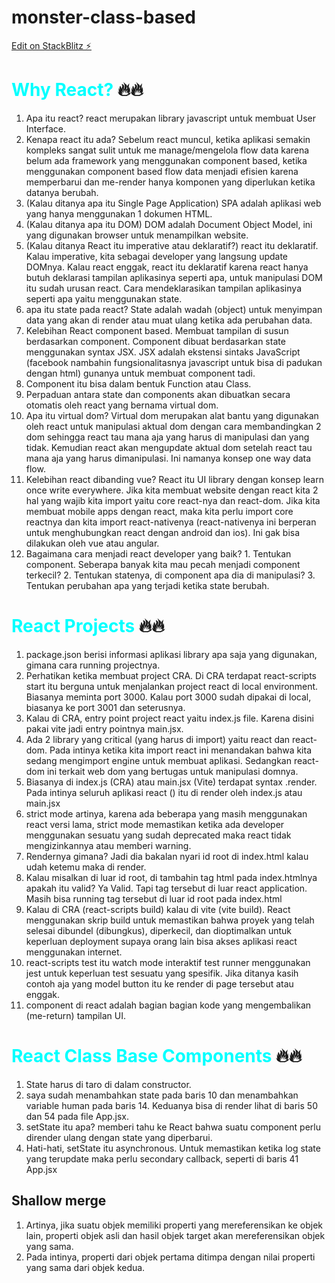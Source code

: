 # monster-class-based

[Edit on StackBlitz ⚡️](https://stackblitz.com/edit/vitejs-vite-qe5ibj)

# <span style="color: cyan;">Why React?</span> 🔥🔥

1. Apa itu react? react merupakan library javascript untuk membuat User Interface.
2. Kenapa react itu ada? Sebelum react muncul, ketika aplikasi semakin kompleks sangat sulit untuk me manage/mengelola flow data karena belum ada framework yang menggunakan component based, ketika menggunakan component based flow data menjadi efisien karena memperbarui dan me-render hanya komponen yang diperlukan ketika datanya berubah.
3. (Kalau ditanya apa itu Single Page Application) SPA adalah aplikasi web yang hanya menggunakan 1 dokumen HTML.
4. (Kalau ditanya apa itu DOM) DOM adalah Document Object Model, ini yang digunakan browser untuk menampilkan website.
5. (Kalau ditanya React itu imperative atau deklaratif?) react itu deklaratif. Kalau imperative, kita sebagai developer yang langsung update DOMnya. Kalau react enggak, react itu deklaratif karena react hanya butuh deklarasi tampilan aplikasinya seperti apa, untuk manipulasi DOM itu sudah urusan react. Cara mendeklarasikan tampilan aplikasinya seperti apa yaitu menggunakan state.
6. apa itu state pada react? State adalah wadah (object) untuk menyimpan data yang akan di render atau muat ulang ketika ada perubahan data.
7. Kelebihan React component based. Membuat tampilan di susun berdasarkan component. Component dibuat berdasarkan state menggunakan syntax JSX. JSX adalah ekstensi sintaks JavaScript (facebook nambahin fungsionalitasnya javascript untuk bisa di padukan dengan html) gunanya untuk membuat component tadi.
8. Component itu bisa dalam bentuk Function atau Class.
9. Perpaduan antara state dan components akan dibuatkan secara otomatis oleh react yang bernama virtual dom.
10. Apa itu virtual dom? Virtual dom merupakan alat bantu yang digunakan oleh react untuk manipulasi aktual dom dengan cara membandingkan 2 dom sehingga react tau mana aja yang harus di manipulasi dan yang tidak. Kemudian react akan mengupdate aktual dom setelah react tau mana aja yang harus dimanipulasi. Ini namanya konsep one way data flow.
11. Kelebihan react dibanding vue? React itu UI library dengan konsep learn once write everywhere. Jika kita membuat website dengan react kita 2 hal yang wajib kita import yaitu core react-nya dan react-dom. Jika kita membuat mobile apps dengan react, maka kita perlu import core reactnya dan kita import react-nativenya (react-nativenya ini berperan untuk menghubungkan react dengan android dan ios). Ini gak bisa dilakukan oleh vue atau angular.
12. Bagaimana cara menjadi react developer yang baik? 1. Tentukan component. Seberapa banyak kita mau pecah menjadi component terkecil? 2. Tentukan statenya, di component apa dia di manipulasi? 3. Tentukan perubahan apa yang terjadi ketika state berubah.

# <span style="color: cyan;">React Projects</span> 🔥🔥

1. package.json berisi informasi aplikasi library apa saja yang digunakan, gimana cara running projectnya.
2. Perhatikan ketika membuat project CRA. Di CRA terdapat react-scripts start itu berguna untuk menjalankan project react di local environment. Biasanya meminta port 3000. Kalau port 3000 sudah dipakai di local, biasanya ke port 3001 dan seterusnya.
3. Kalau di CRA, entry point project react yaitu index.js file. Karena disini pakai vite jadi entry pointnya main.jsx.
4. Ada 2 library yang critical (yang harus di import) yaitu react dan react-dom. Pada intinya ketika kita import react ini menandakan bahwa kita sedang mengimport engine untuk membuat aplikasi. Sedangkan react-dom ini terkait web dom yang bertugas untuk manipulasi domnya.
5. Biasanya di index.js (CRA) atau main.jsx (Vite) terdapat syntax .render. Pada intinya seluruh aplikasi react (<App>) itu di render oleh index.js atau main.jsx
6. strict mode artinya, karena ada beberapa yang masih menggunakan react versi lama, strict mode memastikan ketika ada developer menggunakan sesuatu yang sudah deprecated maka react tidak mengizinkannya atau memberi warning.
7. Rendernya gimana? Jadi dia bakalan nyari id root di index.html kalau udah ketemu maka di render.
8. Kalau misalkan di luar id root, di tambahin tag html pada index.htmlnya apakah itu valid? Ya Valid. Tapi tag tersebut di luar react application. Masih bisa running tag tersebut di luar id root pada index.html
9. Kalau di CRA (react-scripts build) kalau di vite (vite build). React menggunakan skrip build untuk memastikan bahwa proyek yang telah selesai dibundel (dibungkus), diperkecil, dan dioptimalkan untuk keperluan deployment supaya orang lain bisa akses aplikasi react menggunakan internet.
10. react-scripts test itu watch mode interaktif test runner menggunakan jest untuk keperluan test sesuatu yang spesifik. Jika ditanya kasih contoh aja yang model button itu ke render di page tersebut atau enggak.
11. component di react adalah bagian bagian kode yang mengembalikan (me-return) tampilan UI.

# <span style="color: cyan;">React Class Base Components</span> 🔥🔥

1. State harus di taro di dalam constructor.
2. saya sudah menambahkan state pada baris 10 dan menambahkan variable human pada baris 14. Keduanya bisa di render lihat di baris 50 dan 54 pada file App.jsx.
3. setState itu apa? memberi tahu ke React bahwa suatu component perlu dirender ulang dengan state yang diperbarui.
4. Hati-hati, setState itu asynchronous. Untuk memastikan ketika log state yang terupdate maka perlu secondary callback, seperti di baris 41 App.jsx

## Shallow merge

1. Artinya, jika suatu objek memiliki properti yang mereferensikan ke objek lain, properti objek asli dan hasil objek target akan mereferensikan objek yang sama.
2. Pada intinya, properti dari objek pertama ditimpa dengan nilai properti yang sama dari objek kedua.
